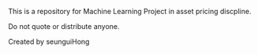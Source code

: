 This is a repository for Machine Learning Project in asset pricing discpline. 

Do not quote or distribute anyone. 

Created by seunguiHong 


